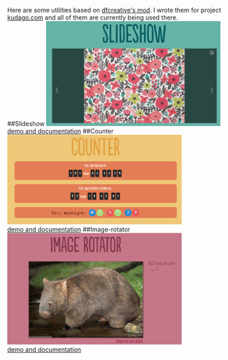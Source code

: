 Here are some utilities based on <a href="https://github.com/dfcreative/mod/">dfcreative's mod</a>.
I wrote them for project <a href="http://kudago.com" target="_blank">kudago.com</a> and all of them are currently being used there.<br>
##Slideshow
[<img src="https://raw.githubusercontent.com/cakeinpanic/modBasedStuff/master/demo-img/slideshow.png" width="400px"/><br>
demo and documentation](http://cakeinpanic.github.io/modBasedStuff/slideshow.html)
##Counter
[<img src="https://raw.githubusercontent.com/cakeinpanic/modBasedStuff/master/demo-img/counter.png" width="400px"/><br>
demo and documentation](http://cakeinpanic.github.io/modBasedStuff/countdown.html)
##Image-rotator
[<img src="https://raw.githubusercontent.com/cakeinpanic/modBasedStuff/master/demo-img/rotator.png" width="400px"/><br>
demo and documentation](http://cakeinpanic.github.io/modBasedStuff/image-rotator.html)


